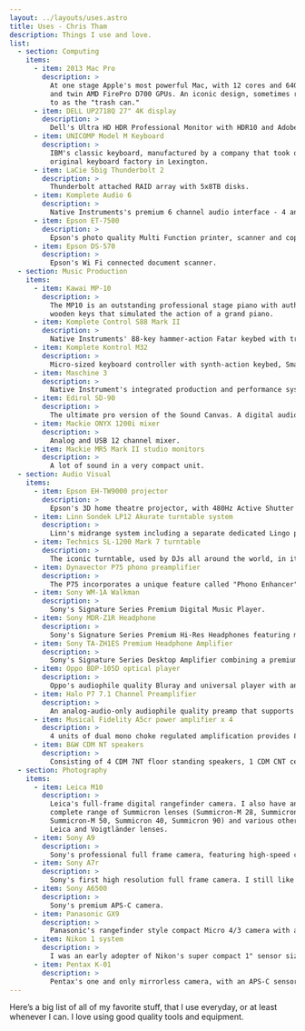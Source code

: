 ```yaml
---
layout: ../layouts/uses.astro
title: Uses - Chris Tham
description: Things I use and love.
list:
  - section: Computing
    items:
      - item: 2013 Mac Pro
        description: >
          At one stage Apple's most powerful Mac, with 12 cores and 64GB memory,
          and twin AMD FirePro D700 GPUs. An iconic design, sometimes referred
          to as the "trash can."
      - item: DELL UP2718Q 27" 4K display
        description: >
          Dell's Ultra HD HDR Professional Monitor with HDR10 and Adobe RGB.
      - item: UNICOMP Model M Keyboard
        description: >
          IBM's classic keyboard, manufactured by a company that took over IBM's
          original keyboard factory in Lexington.
      - item: LaCie 5big Thunderbolt 2
        description: >
          Thunderbolt attached RAID array with 5x8TB disks.
      - item: Komplete Audio 6
        description: >
          Native Instruments's premium 6 channel audio interface - 4 analog in/out, 2 digital in/out, 2 headphone out, and MIDI in/out.
      - item: Epson ET-7500
        description: >
          Epson's photo quality Multi Function printer, scanner and copier.
      - item: Epson DS-570
        description: >
          Epson's Wi Fi connected document scanner.
  - section: Music Production
    items:
      - item: Kawai MP-10
        description: >
          The MP10 is an outstanding professional stage piano with authentic
          wooden keys that simulated the action of a grand piano.
      - item: Komplete Control S88 Mark II
        description: >
          Native Instruments' 88-key hammer-action Fatar keybed with true piano feel.
      - item: Komplete Kontrol M32
        description: >
          Micro-sized keyboard controller with synth-action keybed, Smart Play features, NKS ready, OLED display and touch strips.
      - item: Maschine 3
        description: >
          Native Instrument's integrated production and performance system includes sampler, arranger, mixer, FX, and a built-in audio interface.
      - item: Edirol SD-90
        description: >
          The ultimate pro version of the Sound Canvas. A digital audio workstation in a box.
      - item: Mackie ONYX 1200i mixer
        description: >
          Analog and USB 12 channel mixer.
      - item: Mackie MR5 Mark II studio monitors
        description: >
          A lot of sound in a very compact unit.
  - section: Audio Visual
    items:
      - item: Epson EH-TW9000 projector
        description: >
          Epson's 3D home theatre projector, with 480Hz Active Shutter and Full HD, 1080p performance, 2,400 lumens colour/white light output and a contrast ratio of up to 200,000:1.
      - item: Linn Sondek LP12 Akurate turntable system
        description: >
          Linn's midrange system including a separate dedicated Lingo power supply, machined armboard, Krystal cartridge and Linn Akito tonearm, this deck delivers a stunningly musical performance.
      - item: Technics SL-1200 Mark 7 turntable
        description: >
          The iconic turntable, used by DJs all around the world, in it's 50th anniversary limited edition.
      - item: Dynavector P75 phono preamplifier
        description: >
          The P75 incorporates a unique feature called "Phono Enhancer" (PE) which extracts the current signal, improve the magnetic field in the cartridge itself, which in turn provides an even more musical performance.
      - item: Sony WM-1A Walkman
        description: >
          Sony's Signature Series Premium Digital Music Player.
      - item: Sony MDR-Z1R Headphone
        description: >
          Sony's Signature Series Premium Hi-Res Headphones featuring massive 70mm HD drivers, full-range sound up to 120kHz and Hi-Res Audio support. It has resonance-free housing and Fibonacci-patterned grills, and silver-coated OFC cable.
      - item: Sony TA-ZH1ES Premium Headphone Amplifier
        description: >
          Sony's Signature Series Desktop Amplifier combining a premium hybrid DA amplifier with non-feedback S Master HX technology and a custom FPGA (Field Programmable Gate Array) to convert all PCM music sources into DSD™ 11.2MHz.
      - item: Oppo BDP-105D optical player
        description: >
          Oppo's audiophile quality Bluray and universal player with analog 7.1 multichannel audio outputs. It features the Darbee Visual Processor and two ES9018 DAC chips - one for the 7.1-channel output, and another for the dedicated stereo output.
      - item: Halo P7 7.1 Channel Preamplifier
        description: >
          An analog-audio-only audiophile quality preamp that supports up to seven channels.
      - item: Musical Fidelity A5cr power amplifier x 4
        description: >
          4 units of dual mono choke regulated amplification provides 8 channels of 250W each.
      - item: B&W CDM NT speakers
        description: >
          Consisting of 4 CDM 7NT floor standing speakers, 1 CDM CNT centre channel speaker, and 2 602 Series II speakers for surround back channels, and the ASW CDM subwoofer for a full 7.1 listening experience.
  - section: Photography
    items:
      - item: Leica M10
        description: >
          Leica's full-frame digital rangefinder camera. I also have an almost
          complete range of Summicron lenses (Summicron-M 28, Summicron-M 35,
          Summicron-M 50, Summicron 40, Summicron 90) and various other
          Leica and Voigtländer lenses.
      - item: Sony A9
        description: >
          Sony's professional full frame camera, featuring high-speed continuous shooting at up to 20fps, blackout-free shooting, AF/AE live-view tracking, shutter speed up to 1/32000 sec., silent vibration-free Anti-Distortion shutter, sensitivity up to ISO 204800 (extended), pro-style excellent usability, and advanced 4K movie. 24.2-megapixel 35mm full-frame stacked CMOS sensor with integral memory.
      - item: Sony A7r
        description: >
          Sony's first high resolution full frame camera. I still like this because it is one of Sony's smallest and lightest bodies.
      - item: Sony A6500
        description: >
          Sony's premium APS-C camera.
      - item: Panasonic GX9
        description: >
          Panasonic's rangefinder style compact Micro 4/3 camera with a high-resolution tilting viewfinder, 20.3-megapixel MOS sensor and 5-axis Dual IS.
      - item: Nikon 1 system
        description: >
          I was an early adopter of Nikon's super compact 1" sensor size system. I have the J1, V2, V3, and J4 bodies plus a range of Nikon 1 lenses.
      - item: Pentax K-01
        description: >
          Pentax's one and only mirrorless camera, with an APS-C sensor. I use a variety of vintage Pentax lenses.
---
```


Here’s a big list of all of my favorite stuff, that I use everyday, or at least whenever I can. I love
using good quality tools and equipment.
